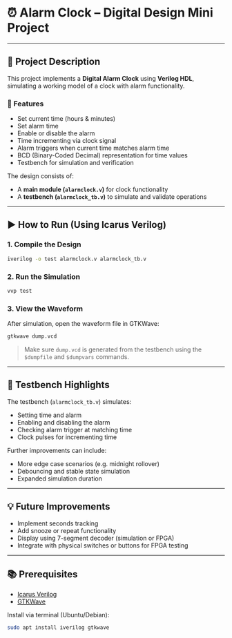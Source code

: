 # ⏰ Alarm Clock – Digital Design Mini Project  

---

## 📘 Project Description

This project implements a **Digital Alarm Clock** using **Verilog HDL**, simulating a working model of a clock with alarm functionality.

### 🔧 Features

- Set current time (hours & minutes)  
- Set alarm time  
- Enable or disable the alarm  
- Time incrementing via clock signal  
- Alarm triggers when current time matches alarm time  
- BCD (Binary-Coded Decimal) representation for time values  
- Testbench for simulation and verification

The design consists of:
- A **main module (`alarmclock.v`)** for clock functionality  
- A **testbench (`alarmclock_tb.v`)** to simulate and validate operations  

---

## ▶️ How to Run (Using Icarus Verilog)

### 1. Compile the Design

```bash
iverilog -o test alarmclock.v alarmclock_tb.v
```

### 2. Run the Simulation

```bash
vvp test
```

### 3. View the Waveform

After simulation, open the waveform file in GTKWave:

```bash
gtkwave dump.vcd
```

> Make sure `dump.vcd` is generated from the testbench using the `$dumpfile` and `$dumpvars` commands.

---

## 🧪 Testbench Highlights

The testbench (`alarmclock_tb.v`) simulates:
- Setting time and alarm  
- Enabling and disabling the alarm  
- Checking alarm trigger at matching time  
- Clock pulses for incrementing time  

Further improvements can include:
- More edge case scenarios (e.g. midnight rollover)  
- Debouncing and stable state simulation  
- Expanded simulation duration

---

## 💡 Future Improvements

- Implement seconds tracking  
- Add snooze or repeat functionality  
- Display using 7-segment decoder (simulation or FPGA)  
- Integrate with physical switches or buttons for FPGA testing  

---

## 📚 Prerequisites

- [Icarus Verilog](http://iverilog.icarus.com/)
- [GTKWave](http://gtkwave.sourceforge.net/)

Install via terminal (Ubuntu/Debian):

```bash
sudo apt install iverilog gtkwave
```
